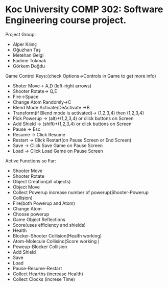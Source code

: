 # Koc University COMP 302: Software Engineering course project.

Project Group:
* Alper Kılınç
* Oğuzhan Taş
* Metehan Gelgi
* Fadime Tokmak
* Görkem Doğdu

Game Control Keys:(check Options->Controls in Game to get more info)

* Shoter Move-> A,D (left-right arrows)
* Shooter Rotate-> Q,E
* Fire->Space
* Change Atom Randomly->C
* Blend Mode Activate/DeActivate ->B
* Transform(if Blend mode is activated)-> (1,2,3,4) then (1,2,3,4) 
* Pick Powerup -> (alt)+(1,2,3,4) or click buttons on Screen
* Add Shield -> (shift)+(1,2,3,4) or click buttons on Screen
* Pause -> Esc
* Resume -> Click Resume
* Restart -> Click Restart(on Pause Screen or End Screen)
* Save -> Click Save Game on Pause Screen
* Load -> Click Load Game on Pause Screen

Active Functions so Far: 

*  Shooter Move
*  Shooter Rotate
*  Object Creation(all objects)
*  Object Move
*  Collect Powerup increase number of powerup(Shooter-Powerup Collision)
*  Fire(both Powerup and Atom)
*  Change Atom
*  Choose powerup
*  Game Object Reflections
*  Score(uses efficiency and shields)
*  Health
*  Blocker-Shooter Collision(Health working)
*  Atom-Molecule Collisino(Score working )
*  Poweup-Blocker Collision
*  Add Shield
*  Save
*  Load
*  Pause-Resume-Restart
*  Collect Hearths (increase Health)
*  Collect Clocks (increse Time)
